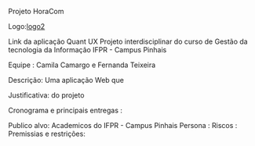 Projeto HoraCom 

Logo:[logo2](https://github.com/fernandat87/projetohoracom/assets/114197402/ff02be9e-6ed8-4fc5-b916-62e737d5438b)


Link da aplicação Quant UX
Projeto interdisciplinar do curso de Gestão da tecnologia da Informação IFPR - Campus Pinhais 

Equipe : Camila Camargo e Fernanda Teixeira

Descrição: Uma aplicação Web que 

Justificativa: do projeto 

Cronograma e principais entregas :

Publico alvo: Academicos do IFPR - Campus Pinhais 
Persona : 
Riscos : 
Premissias e restrições: 






